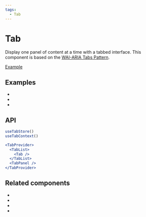 ```yaml
---
tags:
  - Tab
---
```


# Tab

<div data-description>

Display one panel of content at a time with a tabbed interface. This component is based on the [WAI-ARIA Tabs Pattern](https://www.w3.org/WAI/ARIA/apg/patterns/tabpanel/).

</div>

<div data-tags></div>

<a href="../examples/tab/index.tsx" data-playground>Example</a>

## Examples

<div data-cards="examples">

- [](/examples/tab-react-router)
- [](/examples/tab-next-router)
- [](/examples/tab-panel-animated)

</div>

## API

```jsx
useTabStore()
useTabContext()

<TabProvider>
  <TabList>
    <Tab />
  </TabList>
  <TabPanel />
</TabProvider>
```

## Related components

<div data-cards="components">

- [](/components/button)
- [](/components/disclosure)
- [](/components/composite)
- [](/components/focusable)

</div>
